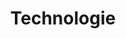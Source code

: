 ---
# GLOBAL 
layout: technologies
page_type: technologies
title: Technologie
published: false
hide_links: false

#SEO
seo_title:  SEO Technologie
seo_description: |-
  MEAT Technologie

#HREFLANGS
display_hreflangs: false
hreflangs:
  -
    lang: x-default
    link: https://projets.io
  -
    lang: en
    link: https://projets.io

#MENU 
top_line:
  menu_title: Technologie
  cta_title:

#SETTINGS
show_contact_in_footer: true

#TECHNOLOGIES layout 
header:
  title: <strong>Technologie</strong> - Wszystko co potrafimy
  intro: |-
    Poznaj najnowsze trendy i technologie, które wykorzystujemy, aby Twój biznes nieustannie się rozwijał. Sprawdź ekspercki punkt widzenia.
  main_photo:
---